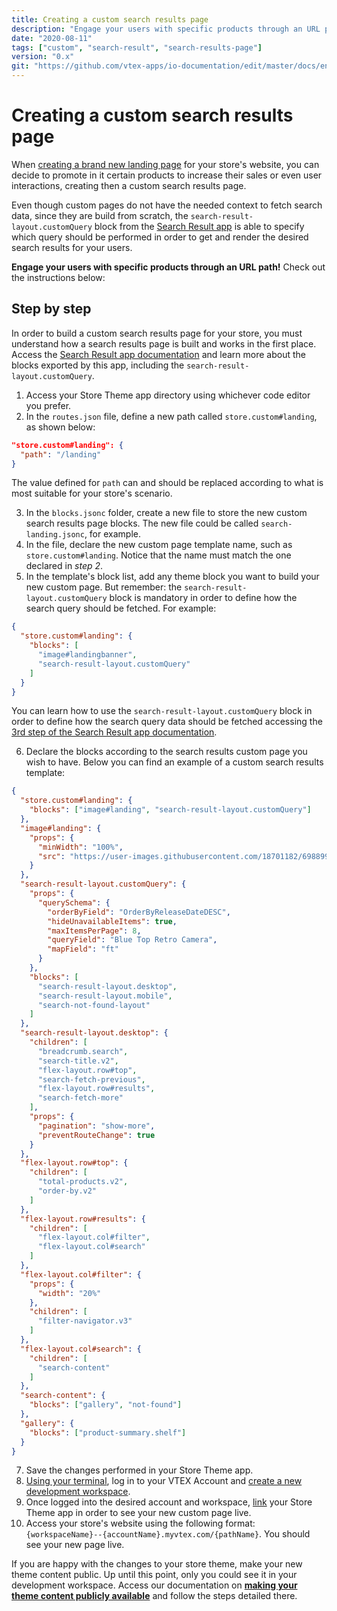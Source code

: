 ```yaml
---
title: Creating a custom search results page
description: "Engage your users with specific products through an URL path! Learn how to create a custom search results page for your store's website."
date: "2020-08-11"
tags: ["custom", "search-result", "search-results-page"]
version: "0.x"
git: "https://github.com/vtex-apps/io-documentation/edit/master/docs/en/Recipes/templates/creating-a-custom-search-results-page.md"
---
```


# Creating a custom search results page

When [creating a brand new landing page](https://vtex.io/docs/recipes/templates/creating-a-new-custom-page/) for your store's website, you can decide to promote in it certain products to increase their sales or even user interactions, creating then a custom search results page. 

Even though custom pages do not have the needed context to fetch search data, since they are build from scratch, the `search-result-layout.customQuery` block from the [Search Result app](https://vtex.io/docs/components/all/vtex.search-result/) is able to specify which query should be performed in order to get and render the desired search results for your users. 

**Engage your users with specific products through an URL path!** Check out the instructions below: 

## Step by step

<div class="alert alert-warning">
In order to build a custom search results page for your store, you must understand how a search results page is built and works in the first place. Access the  <a href="https://vtex.io/docs/components/all/vtex.search-result/">Search Result app documentation</a> and learn more about the blocks exported by this app, including the <code>search-result-layout.customQuery</code>. 
</div>

1. Access your Store Theme app directory using whichever code editor you prefer. 
2. In the `routes.json` file, define a new path called `store.custom#landing`, as shown below:

```json
"store.custom#landing": {
  "path": "/landing"
}
```

<div class="alert alert-info">
The value defined for <code>path</code> can and should be replaced according to what is most suitable for your store's scenario. 
</div>

3. In the `blocks.jsonc` folder, create a new file to store the new custom search results page blocks. The new file could be called `search-landing.jsonc`, for example. 
4. In the file, declare the new custom page template name, such as `store.custom#landing`. Notice that the name must match the one declared in *step 2*.
5. In the template's block list, add any theme block you want to build your new custom page. But remember: the `search-result-layout.customQuery` block is mandatory in order to define how the search query should be fetched. For example:

```json
{
  "store.custom#landing": { 
    "blocks": [
      "image#landingbanner", 
      "search-result-layout.customQuery"
    ]
  }
}
```

<div class="alert alert-info">
You can learn how to use the <code>search-result-layout.customQuery</code> block in order to define how the search query data should be fetched accessing the <a href="https://vtex.io/docs/components/all/vtex.search-result/">3rd step of the Search Result app documentation</a>. 
</div>

6. Declare the blocks according to the search results custom page you wish to have. Below you can find an example of a custom search results template: 

```json
{
  "store.custom#landing": { 
    "blocks": ["image#landing", "search-result-layout.customQuery"]
  },
  "image#landing": { 
    "props": { 
      "minWidth": "100%",
      "src": "https://user-images.githubusercontent.com/18701182/69889938-64b16180-12d2-11ea-8d8a-e3089cbeaffd.png"
    }
  },
  "search-result-layout.customQuery": {
    "props": {
      "querySchema": {
        "orderByField": "OrderByReleaseDateDESC",
        "hideUnavailableItems": true,
        "maxItemsPerPage": 8,
        "queryField": "Blue Top Retro Camera",
        "mapField": "ft"
      }
    },
    "blocks": [
      "search-result-layout.desktop",
      "search-result-layout.mobile",
      "search-not-found-layout"
    ]
  },
  "search-result-layout.desktop": {
    "children": [
      "breadcrumb.search",
      "search-title.v2",
      "flex-layout.row#top",
      "search-fetch-previous",
      "flex-layout.row#results",
      "search-fetch-more"
    ],
    "props": {
      "pagination": "show-more",
      "preventRouteChange": true
    }
  },
  "flex-layout.row#top": { 
    "children": [
      "total-products.v2",
      "order-by.v2"
    ]
  },
  "flex-layout.row#results": { 
    "children": [ 
      "flex-layout.col#filter",
      "flex-layout.col#search"
    ]
  },
  "flex-layout.col#filter": { 
    "props": {
      "width": "20%"
    },
    "children": [
      "filter-navigator.v3"
    ]
  },
  "flex-layout.col#search": { 
    "children": [
      "search-content"
    ]
  },
  "search-content": { 
    "blocks": ["gallery", "not-found"]
  },
  "gallery": {
    "blocks": ["product-summary.shelf"]
  }
}
```

7. Save the changes performed in your Store Theme app. 
8. [Using your terminal](https://vtex.io/docs/recipes/development/vtex-io-cli-installation-and-command-reference/), log in to your VTEX Account and [create a new development workspace](https://vtex.io/docs/recipes/development/creating-a-development-workspace/).
9. Once logged into the desired account and workspace, [link](https://vtex.io/docs/recipes/development/linking-an-app/) your Store Theme app in order to see your new custom page live. 
10. Access your store's website using the following format: `{workspaceName}--{accountName}.myvtex.com/{pathName}`. You should see your new page live. 

If you are happy with the changes to your store theme, make your new theme content public. Up until this point, only you could see it in your development workspace. Access our documentation on [**making your theme content publicly available**](https://vtex.io/docs/recipes/store-management/making-your-theme-content-public/) and follow the steps detailed there. 



